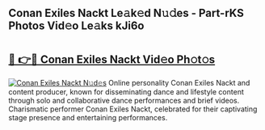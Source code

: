 ## Conan Exiles Nackt Le𝚊k𝚎d N𝚞𝚍es - Part-rKS Photos Vid𝚎o Le𝚊ks kJi6o

# <h2><a href="http://fbag1h.evod.top/?m=Conan+Exiles+Nackt">🔗 👉🔴 Conan Exiles Nackt Vid𝚎o Ph𝚘t𝚘s</a></h2>

[![Conan Exiles Nackt N𝚞d𝚎s](https://i.imgur.com/8V9OHl7.gif)](http://fbag1h.evod.top/?m=Conan+Exiles+Nackt)
Online personality Conan Exiles Nackt and content producer, known for disseminating dance and lifestyle content through solo and collaborative dance performances and brief videos. Charismatic performer Conan Exiles Nackt, celebrated for their captivating stage presence and entertaining performances. 

